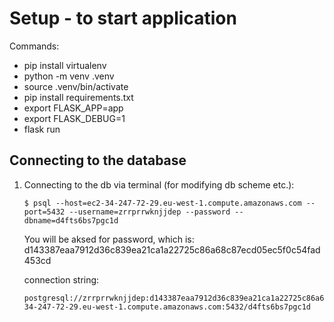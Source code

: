 # Setup - to start application
Commands: 
 * pip install virtualenv
 * python -m venv .venv
 * source .venv/bin/activate
 * pip install requirements.txt
 * export FLASK_APP=app
 * export FLASK_DEBUG=1
 * flask run
 


 ## Connecting to the database
 1. Connecting to the db via terminal (for modifying db scheme etc.):


    ```
    $ psql --host=ec2-34-247-72-29.eu-west-1.compute.amazonaws.com --port=5432 --username=zrrprrwknjjdep --password --dbname=d4fts6bs7pgc1d

    ```
    You will be aksed for password, which is:
    d143387eaa7912d36c839ea21ca1a22725c86a68c87ecd05ec5f0c54fad453cd

    connection string:
    ```
    postgresql://zrrprrwknjjdep:d143387eaa7912d36c839ea21ca1a22725c86a68c87ecd05ec5f0c54fad453cd@ec2-34-247-72-29.eu-west-1.compute.amazonaws.com:5432/d4fts6bs7pgc1d
    ```